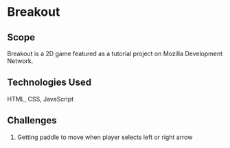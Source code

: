 # Breakout

## Scope

Breakout is a 2D game featured as a tutorial project on Mozilla Development Network.

## Technologies Used
HTML, CSS, JavaScript

## Challenges
1) Getting paddle to move when player selects left or right arrow
